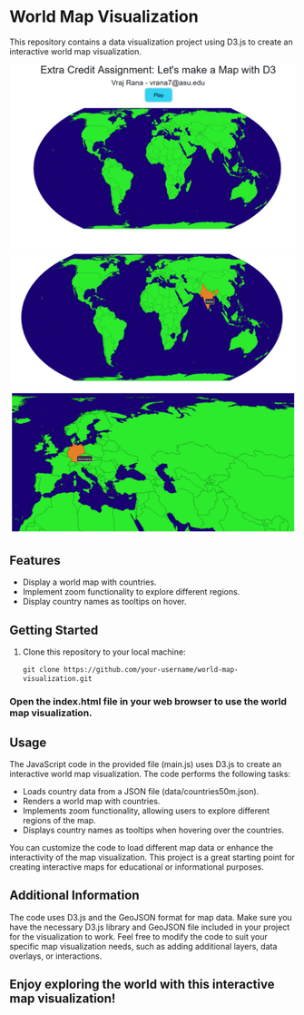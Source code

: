 # World Map Visualization

This repository contains a data visualization project using D3.js to create an interactive world map visualization.

![images/world-map.PNG](imgs/world-map.PNG)
![images/Tooltip.PNG](imgs/Tooltip.PNG)
![images/zoom-in.PNG](imgs/zoom-in.PNG)

## Features

- Display a world map with countries.
- Implement zoom functionality to explore different regions.
- Display country names as tooltips on hover.

## Getting Started

1. Clone this repository to your local machine:

   ```shell
   git clone https://github.com/your-username/world-map-visualization.git

### Open the index.html file in your web browser to use the world map visualization.

## Usage

The JavaScript code in the provided file (main.js) uses D3.js to create an interactive world map visualization. The code performs the following tasks:

- Loads country data from a JSON file (data/countries50m.json).
- Renders a world map with countries.
- Implements zoom functionality, allowing users to explore different regions of the map.
- Displays country names as tooltips when hovering over the countries.

You can customize the code to load different map data or enhance the interactivity of the map visualization. This project is a great starting point for creating interactive maps for educational or informational purposes.

## Additional Information
The code uses D3.js and the GeoJSON format for map data. Make sure you have the necessary D3.js library and GeoJSON file included in your project for the visualization to work. Feel free to modify the code to suit your specific map visualization needs, such as adding additional layers, data overlays, or interactions.

## Enjoy exploring the world with this interactive map visualization!